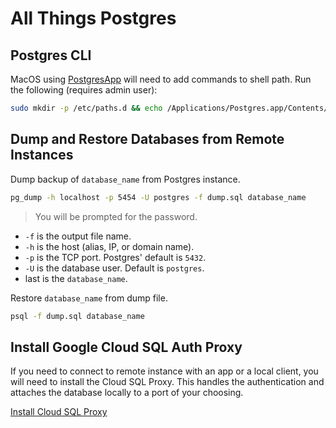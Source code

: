 # All Things Postgres

## Postgres CLI

MacOS using [PostgresApp](https://postgresapp.com/documentation/cli-tools.html) will need to add commands to shell path. Run the following (requires admin user):

``` sh
sudo mkdir -p /etc/paths.d && echo /Applications/Postgres.app/Contents/Versions/latest/bin | sudo tee /etc/paths.d/postgresapp
```

## Dump and Restore Databases from Remote Instances

Dump backup of `database_name` from Postgres instance.

``` sh
pg_dump -h localhost -p 5454 -U postgres -f dump.sql database_name
```

> You will be prompted for the password.

- `-f` is the output file name.
- `-h` is the host (alias, IP, or domain name).
- `-p` is the TCP port. Postgres' default is `5432`.
- `-U` is the database user. Default is `postgres`.
- last is the `database_name`.

Restore `database_name` from dump file.

``` sh
psql -f dump.sql database_name
```
## Install Google Cloud SQL Auth Proxy

If you need to connect to remote instance with an app or a local client, you will need to install the Cloud SQL Proxy. This handles the authentication and attaches the database locally to a port of your choosing.

[Install Cloud SQL Proxy](https://cloud.google.com/sql/docs/mysql/sql-proxy)




